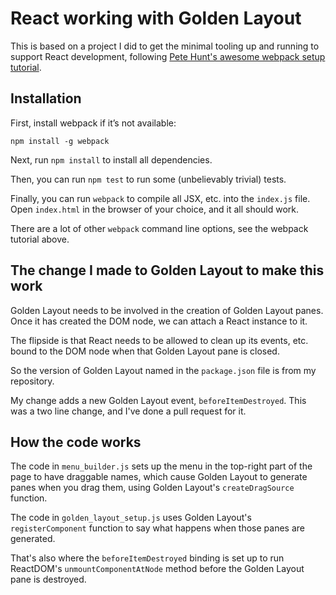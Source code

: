 # React working with Golden Layout

This is based on a project I did to get the minimal tooling up and running to support React development, following [Pete Hunt's awesome webpack setup tutorial](https://github.com/petehunt/webpack-howto).

## Installation

First, install webpack if it’s not available:

`npm install -g webpack`

Next, run `npm install` to install all dependencies.

Then, you can run `npm test` to run some (unbelievably trivial) tests.

Finally, you can run `webpack` to compile all JSX, etc. into the `index.js` file.  Open `index.html` in the browser of your choice, and it all should work.
 
There are a lot of other `webpack` command line options, see the webpack tutorial above.

## The change I made to Golden Layout to make this work

Golden Layout needs to be involved in the creation of Golden Layout panes.  Once it has created the DOM node, we can attach a React instance to it.

The flipside is that React needs to be allowed to clean up its events, etc. bound to the DOM node when that Golden Layout pane is closed.

So the version of Golden Layout named in the `package.json` file is from my repository.

My change adds a new Golden Layout event, `beforeItemDestroyed`.  This was a two line change, and I've done a pull request for it.

## How the code works

The code in `menu_builder.js` sets up the menu in the top-right part of the page to have draggable names, which cause Golden Layout to generate panes when you drag them, using Golden Layout's `createDragSource` function.

The code in `golden_layout_setup.js` uses Golden Layout's `registerComponent` function to say what happens when those panes are generated.

That's also where the `beforeItemDestroyed` binding is set up to run ReactDOM's `unmountComponentAtNode` method before the Golden Layout pane is destroyed.
